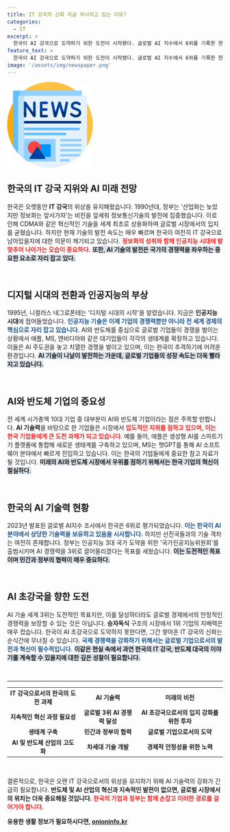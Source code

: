 ```yaml
---
title: IT 강국의 신화 지금 무너지고 있는 이유?
categories:
  - IT
excerpt: >
  한국이 AI 강국으로 도약하기 위한 도전이 시작됐다. 글로벌 AI 지수에서 6위를 기록한 한국은 국가인공지능위원회를 출범, AI 기술 발전에 총력 대응 중이다. 그러나 첨단 기술 시장에서의 치열한 경쟁 속, 글로벌 기업의 초격차를 어떻게 극복할지 주목된다.
feature_text: >
  한국이 AI 강국으로 도약하기 위한 도전이 시작됐다. 글로벌 AI 지수에서 6위를 기록한 한국은 국가인공지능위원회를 출범, AI 기술 발전에 총력 대응 중이다. 그러나 첨단 기술 시장에서의 치열한 경쟁 속, 글로벌 기업의 초격차를 어떻게 극복할지 주목된다.
image: '/assets/img/newspaper.png'
---
```


<p><img src="/assets/img/newspaper.png" alt="kimp 속보" /></p>

<h2 data-ke-size="size26">한국의 IT 강국 지위와 AI 미래 전망</h2>

<p data-ke-size="size16">한국은 오랫동안 <b>IT 강국</b>의 위상을 유지해왔습니다. 1990년대, 정부는 '산업화는 늦었지만 정보화는 앞서가자'는 비전을 앞세워 정보통신기술의 발전에 집중했습니다. 이로 인해 CDMA와 같은 혁신적인 기술을 세계 최초로 상용화하며 글로벌 시장에서의 입지를 굳혔습니다. 하지만 현재 기술의 발전 속도는 매우 빠르며 한국이 여전히 IT 강국으로 남아있을지에 대한 의문이 제기되고 있습니다. <b><span style="color: #ee2323;">정보화의 성취와 함께 인공지능 시대에 발맞추어 나아가는 모습이 중요하다.</span></b> <b><span style="background-color: #21538527;">또한, AI 기술의 발전은 국가의 경쟁력을 좌우하는 중요한 요소로 자리 잡고 있다.</span></b></p>

<p data-ke-size="size16">&nbsp;</p>

<h2 data-ke-size="size26">디지털 시대의 전환과 인공지능의 부상</h2>

<p data-ke-size="size16">1995년, 니컬러스 네그로폰테는 '디지털 시대의 시작'을 알렸습니다. 지금은 <b>인공지능 시대</b>에 접어들었습니다. <b><span style="color: #1a5490;">인공지능 기술은 이제 기업의 경쟁력뿐만 아니라 전 세계 경제의 핵심으로 자리 잡고 있습니다.</span></b> AI와 반도체를 중심으로 글로벌 기업들이 경쟁을 벌이는 상황에서 애플, MS, 엔비디아와 같은 대기업들이 각각의 생태계를 확장하고 있습니다. 이들은 AI 주도권을 놓고 치열한 경쟁을 벌이고 있으며, 이는 한국이 추격하기에 어려운 환경입니다. <b><span style="background-color: #21538527;">AI 기술이 나날이 발전하는 가운데, 글로벌 기업들의 성장 속도는 더욱 빨라지고 있습니다.</span></b></p>

<p data-ke-size="size16">&nbsp;</p>

<h2 data-ke-size="size26">AI와 반도체 기업의 중요성</h2>

<p data-ke-size="size16">전 세계 시가총액 10대 기업 중 대부분이 AI와 반도체 기업이라는 점은 주목할 만합니다. <b>AI 기술력</b>을 바탕으로 한 기업들은 시장에서 <b><span style="color: #ee2323;">압도적인 지위를 점하고 있으며, 이는 한국 기업들에게 큰 도전 과제가 되고 있습니다.</span></b> 예를 들어, 애플은 생성형 AI를 스마트기기 플랫폼에 통합해 새로운 생태계를 구축하고 있으며, MS는 챗GPT를 통해 AI 소프트웨어 분야에서 빠르게 진입하고 있습니다. 이는 한국의 기업들에게 중요한 참고 자료가 될 것입니다. <b><span style="background-color: #21538527;">미래의 AI와 반도체 시장에서 우위를 점하기 위해서는 한국 기업의 혁신이 절실하다.</span></b></p>

<p data-ke-size="size16">&nbsp;</p>

<h2 data-ke-size="size26">한국의 AI 기술력 현황</h2>

<p data-ke-size="size16">2023년 발표된 글로벌 AI지수 조사에서 한국은 6위로 평가되었습니다. <b><span style="color: #1a5490;">이는 한국이 AI 분야에서 상당한 기술력을 보유하고 있음을 시사합니다.</span></b> 하지만 선진국들과의 기술 격차는 여전히 존재합니다. 정부는 인공지능 3대 국가 도약을 위한 '국가인공지능위원회'를 출범시키며 AI 경쟁력을 3위로 끌어올리겠다는 목표를 세웠습니다. <b><span style="background-color: #21538527;">이는 도전적인 목표이며 민간과 정부의 협력이 매우 중요하다.</span></b></p>

<p data-ke-size="size16">&nbsp;</p>

<h2 data-ke-size="size26">AI 초강국을 향한 도전</h2>

<p data-ke-size="size16">AI 기술 세계 3위는 도전적인 목표지만, 이를 달성하더라도 글로벌 경제에서의 안정적인 경쟁력을 보장할 수 있는 것은 아닙니다. <b>승자독식</b> 구조의 시장에서 1위 기업의 지배력은 매우 컸습니다. 한국이 AI 초강국으로 도약하지 못한다면, 그간 쌓아온 IT 강국의 신화는 순식간에 무너질 수 있습니다. <b><span style="color: #1a5490;">국제 경쟁력을 강화하기 위해서는 글로벌 기업으로서의 발전과 혁신이 필수적입니다.</span></b> <b><span style="background-color: #21538527;">이같은 현실 속에서 과연 한국의 IT 강국, 반도체 대국의 이야기를 계속할 수 있을지에 대한 깊은 성찰이 필요합니다.</span></b></p>

<p data-ke-size="size16">&nbsp;</p>

<hr />

<table style="width: 100%; border-collapse: collapse; text-align: left;">
<tbody>
<tr>
<td style="text-align: center; height: 17px;"><b>IT 강국으로서의 한국의 도전 과제</b></td>
<td style="text-align: center; height: 17px;"><b>AI 기술력</b></td>
<td style="text-align: center; height: 17px;"><b>미래의 비전</b></td>
</tr>
<tr>
<td style="text-align: center; height: 17px;"><b>지속적인 혁신 과정 필요성</b></td>
<td style="text-align: center; height: 17px;"><b>글로벌 3위 AI 경쟁력 달성</b></td>
<td style="text-align: center; height: 17px;"><b>AI 초강국으로서의 입지 강화를 위한 투자</b></td>
</tr>
<tr>
<td style="text-align: center; height: 17px;"><b>생태계 구축</b></td>
<td style="text-align: center; height: 17px;"><b>민간과 정부의 협력</b></td>
<td style="text-align: center; height: 17px;"><b>글로벌 기업으로서의 도약</b></td>
</tr>
<tr>
<td style="text-align: center; height: 17px;"><b>AI 및 반도체 산업의 고도화</b></td>
<td style="text-align: center; height: 17px;"><b>차세대 기술 개발</b></td>
<td style="text-align: center; height: 17px;"><b>경제적 안정성을 위한 노력</b></td>
</tr>
</tbody>
</table>

<p data-ke-size="size16">&nbsp;</p>

<p data-ke-size="size16">결론적으로, 한국은 오랜 IT 강국으로서의 위상을 유지하기 위해 AI 기술력의 강화가 긴급히 필요합니다. <b>반도체 및 AI 산업의 혁신과 지속적인 발전이 없으면, 글로벌 시장에서의 위치는 더욱 중요해질 것입니다. <b><span style="color: #ee2323;">한국의 기업과 정부는 함께 손잡고 이러한 경로를 걸어가야 합니다.</span></b></p>
유용한 생활 정보가 필요하시다면, <a href="https://onioninfo.kr" rel="dofollow">onioninfo.kr</a>



